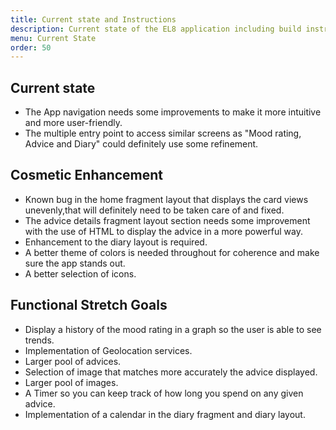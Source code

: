 ```yaml
---
title: Current state and Instructions
description: Current state of the EL8 application including build instructions, technical requirements and dependencies.
menu: Current State
order: 50
---
```


## Current state 

- The App navigation needs some improvements to make it more intuitive and more user-friendly.
- The multiple entry point to access similar screens as "Mood rating, Advice and Diary" could definitely use some refinement.

## Cosmetic Enhancement

- Known bug in the home fragment layout that displays the card views unevenly,that will definitely need to be taken care of and fixed.
- The advice details fragment layout section needs some improvement with the use of HTML to display the advice in a more powerful way.
- Enhancement to the diary layout is required.
- A better theme of colors is needed throughout for coherence and make sure the app stands out.
- A better selection of icons.

## Functional Stretch Goals

- Display a history of the mood rating in a graph so the user is able to see trends.
- Implementation of Geolocation services.
- Larger pool of advices.
- Selection of image that matches more accurately the advice displayed.
- Larger pool of images.
- A Timer so you can keep track of how long you spend on any given advice.
- Implementation of a calendar in the diary fragment and diary layout.
